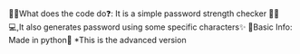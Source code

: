 💁‍♂️What does the code do❓:
            It is a simple password strength checker 👩‍💻💻,It also generates password using some specific characters✨
🤔Basic Info:
            Made in python🐍 *This is the advanced version